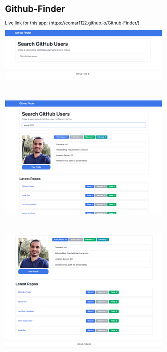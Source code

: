 # Github-Finder

Live link for this app: (https://eomar1122.github.io/Github-Finder/)

<img src="img/app1.png">

<br><br>

<img src="img/app2.png">

<br><br>

<img src="img/app3.png">

